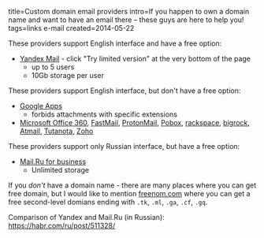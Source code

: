 title=Custom domain email providers
intro=If you happen to own a domain name and want to have an email there – these guys are here to help you!
tags=links e-mail
created=2014-05-22


These providers support English interface and have a free option:

* [Yandex Mail](https://360.yandex.com/business/tariff) -
click "Try limited version" at the very bottom of the page
	* up to 5 users
	* 10Gb storage per user

These providers support English interface, but don't have a free option:

* [Google Apps](https://workspace.google.com/)
	* forbids attachments with specific extensions
* [Microsoft Office 360](http://office.microsoft.com),
  [FastMail](https://www.fastmail.com/signup/),
  [ProtonMail](https://protonmail.com/signup),
  [Pobox](https://www.pobox.com/),
  [rackspace](https://www.rackspace.com/email-hosting/webmail/pricing),
  [bigrock](http://www.bigrock.in/email/email-hosting.php),
  [Atmail](https://www.atmail.com/),
  [Tutanota](https://tutanota.com/),
  [Zoho](https://www.zoho.com/mail/)

These providers support only Russian interface, but have a free option:

* [Mail.Ru for business](https://biz.mail.ru/mail/#tariffs)
	* Unlimited storage

If you *don't* have a domain name - there are many places where you can get free domain,
but I would like to mention [freenom.com][] where you can get a free second-level domians ending with `.tk`, `.ml`, `.ga`, `.cf`, `.gq`.

[freenom.com]: https://www.freenom.com/

Comparison of Yandex and Mail.Ru (in Russian):
https://habr.com/ru/post/511328/

